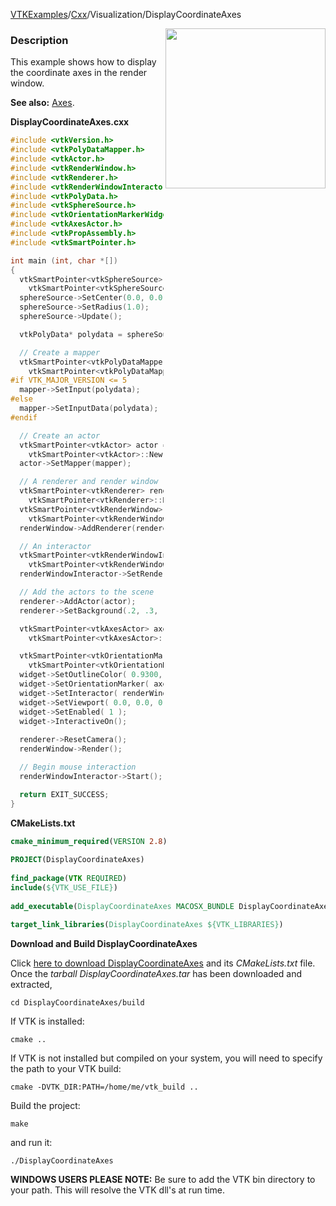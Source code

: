 [VTKExamples](Home)/[Cxx](Cxx)/Visualization/DisplayCoordinateAxes

<img align="right" src="https://github.com/lorensen/VTKExamples/raw/master/Testing/Baseline/Visualization/TestDisplayCoordinateAxes.png" width="256" />

### Description
This example shows how to display the coordinate axes in the render window.

**See also:** [Axes](Cxx/GeometricObjects/Axes).

**DisplayCoordinateAxes.cxx**
```c++
#include <vtkVersion.h>
#include <vtkPolyDataMapper.h>
#include <vtkActor.h>
#include <vtkRenderWindow.h>
#include <vtkRenderer.h>
#include <vtkRenderWindowInteractor.h>
#include <vtkPolyData.h>
#include <vtkSphereSource.h>
#include <vtkOrientationMarkerWidget.h>
#include <vtkAxesActor.h>
#include <vtkPropAssembly.h>
#include <vtkSmartPointer.h>

int main (int, char *[])
{
  vtkSmartPointer<vtkSphereSource> sphereSource = 
    vtkSmartPointer<vtkSphereSource>::New();
  sphereSource->SetCenter(0.0, 0.0, 0.0);
  sphereSource->SetRadius(1.0);
  sphereSource->Update();

  vtkPolyData* polydata = sphereSource->GetOutput();

  // Create a mapper
  vtkSmartPointer<vtkPolyDataMapper> mapper = 
    vtkSmartPointer<vtkPolyDataMapper>::New();
#if VTK_MAJOR_VERSION <= 5
  mapper->SetInput(polydata);
#else
  mapper->SetInputData(polydata);
#endif

  // Create an actor
  vtkSmartPointer<vtkActor> actor = 
    vtkSmartPointer<vtkActor>::New();
  actor->SetMapper(mapper);

  // A renderer and render window
  vtkSmartPointer<vtkRenderer> renderer = 
    vtkSmartPointer<vtkRenderer>::New();
  vtkSmartPointer<vtkRenderWindow> renderWindow = 
    vtkSmartPointer<vtkRenderWindow>::New();
  renderWindow->AddRenderer(renderer);

  // An interactor
  vtkSmartPointer<vtkRenderWindowInteractor> renderWindowInteractor = 
    vtkSmartPointer<vtkRenderWindowInteractor>::New();
  renderWindowInteractor->SetRenderWindow(renderWindow);

  // Add the actors to the scene
  renderer->AddActor(actor);
  renderer->SetBackground(.2, .3, .4);

  vtkSmartPointer<vtkAxesActor> axes = 
    vtkSmartPointer<vtkAxesActor>::New();

  vtkSmartPointer<vtkOrientationMarkerWidget> widget = 
    vtkSmartPointer<vtkOrientationMarkerWidget>::New();
  widget->SetOutlineColor( 0.9300, 0.5700, 0.1300 );
  widget->SetOrientationMarker( axes );
  widget->SetInteractor( renderWindowInteractor );
  widget->SetViewport( 0.0, 0.0, 0.4, 0.4 );
  widget->SetEnabled( 1 );
  widget->InteractiveOn();
  
  renderer->ResetCamera();
  renderWindow->Render();

  // Begin mouse interaction
  renderWindowInteractor->Start();

  return EXIT_SUCCESS;
}
```
**CMakeLists.txt**
```cmake
cmake_minimum_required(VERSION 2.8)
 
PROJECT(DisplayCoordinateAxes)
 
find_package(VTK REQUIRED)
include(${VTK_USE_FILE})
 
add_executable(DisplayCoordinateAxes MACOSX_BUNDLE DisplayCoordinateAxes.cxx)
 
target_link_libraries(DisplayCoordinateAxes ${VTK_LIBRARIES})
```

**Download and Build DisplayCoordinateAxes**

Click [here to download DisplayCoordinateAxes](https://github.com/lorensen/VTKWikiExamplesTarballs/raw/master/DisplayCoordinateAxes.tar) and its *CMakeLists.txt* file.
Once the *tarball DisplayCoordinateAxes.tar* has been downloaded and extracted,
```
cd DisplayCoordinateAxes/build 
```
If VTK is installed:
```
cmake ..
```
If VTK is not installed but compiled on your system, you will need to specify the path to your VTK build:
```
cmake -DVTK_DIR:PATH=/home/me/vtk_build ..
```
Build the project:
```
make
```
and run it:
```
./DisplayCoordinateAxes
```
**WINDOWS USERS PLEASE NOTE:** Be sure to add the VTK bin directory to your path. This will resolve the VTK dll's at run time.

